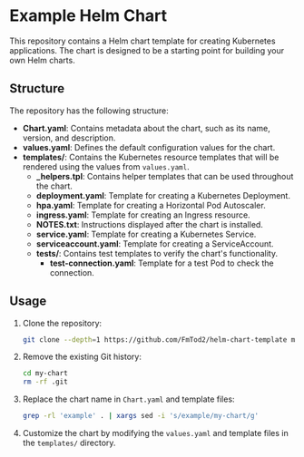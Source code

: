# Example Helm Chart

This repository contains a Helm chart template for creating Kubernetes applications. The chart is designed to be a starting point for building your own Helm charts.

## Structure

The repository has the following structure:

- **Chart.yaml**: Contains metadata about the chart, such as its name, version, and description.
- **values.yaml**: Defines the default configuration values for the chart.
- **templates/**: Contains the Kubernetes resource templates that will be rendered using the values from `values.yaml`.
  - **\_helpers.tpl**: Contains helper templates that can be used throughout the chart.
  - **deployment.yaml**: Template for creating a Kubernetes Deployment.
  - **hpa.yaml**: Template for creating a Horizontal Pod Autoscaler.
  - **ingress.yaml**: Template for creating an Ingress resource.
  - **NOTES.txt**: Instructions displayed after the chart is installed.
  - **service.yaml**: Template for creating a Kubernetes Service.
  - **serviceaccount.yaml**: Template for creating a ServiceAccount.
  - **tests/**: Contains test templates to verify the chart's functionality.
    - **test-connection.yaml**: Template for a test Pod to check the connection.

## Usage

1. Clone the repository:

   ```bash
   git clone --depth=1 https://github.com/FmTod2/helm-chart-template my-chart
   ```

2. Remove the existing Git history:

   ```bash
   cd my-chart
   rm -rf .git
   ```

3. Replace the chart name in `Chart.yaml` and template files:

   ```bash
   grep -rl 'example' . | xargs sed -i 's/example/my-chart/g'
   ```

4. Customize the chart by modifying the `values.yaml` and template files in the `templates/` directory.
